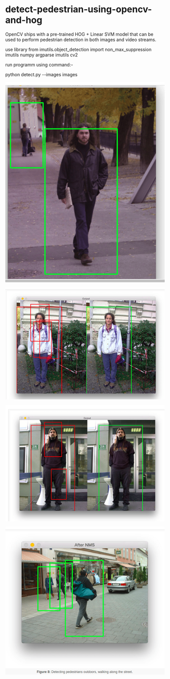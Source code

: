 # detect-pedestrian-using-opencv-and-hog

OpenCV ships with a pre-trained HOG + Linear SVM model that can be used to perform pedestrian detection in both images and video streams.

use library
from imutils.object_detection import non_max_suppression
imutils
numpy 
argparse
imutils
cv2

run programm using command:-

python detect.py --images images

![alert](https://github.com/pdpsinghr/detect-pedestrian/blob/master/pedestrian-detection/example/Screenshot%20from%202018-07-22%2011-34-37.png)

![alert](https://github.com/pdpsinghr/detect-pedestrian/blob/master/pedestrian-detection/example/Screenshot%20from%202018-07-22%2011-34-27.png)


![alert](https://github.com/pdpsinghr/detect-pedestrian/blob/master/pedestrian-detection/example/Screenshot%20from%202018-07-22%2011-34-33.png)

![alert](https://github.com/pdpsinghr/detect-pedestrian/blob/master/pedestrian-detection/example/Screenshot%20from%202018-07-22%2011-34-18.png)

